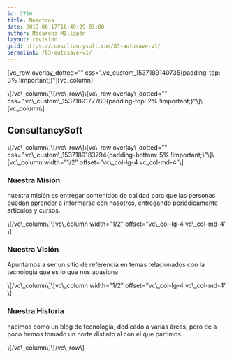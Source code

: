 ```yaml
---
id: 2716
title: Nosotros
date: 2019-06-17T16:49:09-03:00
author: Macarena MIllapán
layout: revision
guid: https://consultancysoft.com/83-autosave-v1/
permalink: /83-autosave-v1/
---
```

\[vc\_row overlay\_dotted=&#8221;&#8221; css=&#8221;.vc\_custom\_1537189140735{padding-top: 3% !important;}&#8221;\]\[vc_column\]

<div class="cscra-promotion ">
  <a href="#0" target="_blank"></a>
</div>\[/vc\_column\]\[/vc\_row\]\[vc\_row overlay\_dotted=&#8221;&#8221; css=&#8221;.vc\_custom\_1537189177780{padding-top: 2% !important;}&#8221;\]\[vc_column\]

<div class="section-title-wrap hanor-stitle-5d75b012f3398 cpation-center ">
  <h2 class="section-title">
    ConsultancySoft
  </h2>
</div>\[/vc\_column\]\[/vc\_row\]\[vc\_row overlay\_dotted=&#8221;&#8221; css=&#8221;.vc\_custom\_1537189183794{padding-bottom: 5% !important;}&#8221;\]\[vc\_column width=&#8221;1/2&#8243; offset=&#8221;vc\_col-lg-4 vc_col-md-4&#8243;\]

<div class="about-item cscra-item cscra-about-5d75b012f33a9 ">
  <div class="cscra-icon">
    <span class="pe-7s-science"></span>
  </div>
  
  <h3 class="about-title">
    Nuestra Misión
  </h3>
  
  <p>
    nuestra misión es entregar contenidos de calidad para que las personas puedan aprender e informarse con nosotros, entregando periódicamente artículos y cursos.
  </p>
</div>\[/vc\_column\]\[vc\_column width=&#8221;1/2&#8243; offset=&#8221;vc\_col-lg-4 vc\_col-md-4&#8243;\]

<div class="about-item cscra-item cscra-about-5d75b012f33b3 ">
  <div class="cscra-icon">
    <span class="pe-7s-notebook"></span>
  </div>
  
  <h3 class="about-title">
    Nuestra Visión
  </h3>
  
  <p>
    Apuntamos a ser un sitio de referencia en temas relacionados con la tecnología que es lo que nos apasiona
  </p>
</div>\[/vc\_column\]\[vc\_column width=&#8221;1/2&#8243; offset=&#8221;vc\_col-lg-4 vc\_col-md-4&#8243;\]

<div class="about-item cscra-item cscra-about-5d75b012f33bb ">
  <div class="cscra-icon">
    <span class="pe-7s-light"></span>
  </div>
  
  <h3 class="about-title">
    Nuestra Historia
  </h3>
  
  <p>
    nacimos como un blog de tecnología, dedicado a varias áreas, pero de a poco hemos tomado un norte distinto al con el que partimos.
  </p>
</div>\[/vc\_column\]\[/vc\_row\]